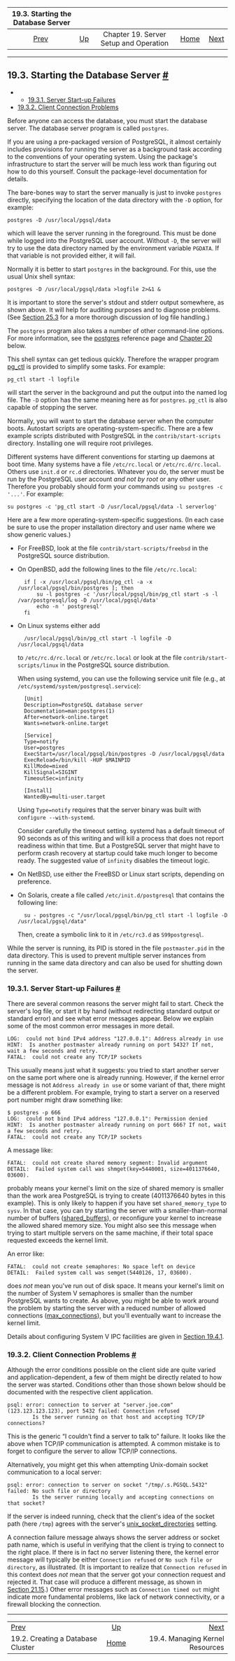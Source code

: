 <!--?xml version="1.0" encoding="UTF-8" standalone="no"?-->

|                 19.3. Starting the Database Server                 |                                                             |                                        |                                                       |                                                                  |
| :----------------------------------------------------------------: | :---------------------------------------------------------- | :------------------------------------: | ----------------------------------------------------: | ---------------------------------------------------------------: |
| [Prev](creating-cluster.html "19.2. Creating a Database Cluster")  | [Up](runtime.html "Chapter 19. Server Setup and Operation") | Chapter 19. Server Setup and Operation | [Home](index.html "PostgreSQL 17devel Documentation") |  [Next](kernel-resources.html "19.4. Managing Kernel Resources") |

***

## 19.3. Starting the Database Server [#](#SERVER-START)

  * *   [19.3.1. Server Start-up Failures](server-start.html#SERVER-START-FAILURES)
* [19.3.2. Client Connection Problems](server-start.html#CLIENT-CONNECTION-PROBLEMS)

Before anyone can access the database, you must start the database server. The database server program is called `postgres`.

If you are using a pre-packaged version of PostgreSQL, it almost certainly includes provisions for running the server as a background task according to the conventions of your operating system. Using the package's infrastructure to start the server will be much less work than figuring out how to do this yourself. Consult the package-level documentation for details.

The bare-bones way to start the server manually is just to invoke `postgres` directly, specifying the location of the data directory with the `-D` option, for example:

    postgres -D /usr/local/pgsql/data

which will leave the server running in the foreground. This must be done while logged into the PostgreSQL user account. Without `-D`, the server will try to use the data directory named by the environment variable `PGDATA`. If that variable is not provided either, it will fail.

Normally it is better to start `postgres` in the background. For this, use the usual Unix shell syntax:

    postgres -D /usr/local/pgsql/data >logfile 2>&1 &

It is important to store the server's stdout and stderr output somewhere, as shown above. It will help for auditing purposes and to diagnose problems. (See [Section 25.3](logfile-maintenance.html "25.3. Log File Maintenance") for a more thorough discussion of log file handling.)

The `postgres` program also takes a number of other command-line options. For more information, see the [postgres](app-postgres.html "postgres") reference page and [Chapter 20](runtime-config.html "Chapter 20. Server Configuration") below.

This shell syntax can get tedious quickly. Therefore the wrapper program [pg\_ctl](app-pg-ctl.html "pg_ctl") is provided to simplify some tasks. For example:

    pg_ctl start -l logfile

will start the server in the background and put the output into the named log file. The `-D` option has the same meaning here as for `postgres`. `pg_ctl` is also capable of stopping the server.

Normally, you will want to start the database server when the computer boots. Autostart scripts are operating-system-specific. There are a few example scripts distributed with PostgreSQL in the `contrib/start-scripts` directory. Installing one will require root privileges.

Different systems have different conventions for starting up daemons at boot time. Many systems have a file `/etc/rc.local` or `/etc/rc.d/rc.local`. Others use `init.d` or `rc.d` directories. Whatever you do, the server must be run by the PostgreSQL user account *and not by root* or any other user. Therefore you probably should form your commands using `su postgres -c '...'`. For example:

    su postgres -c 'pg_ctl start -D /usr/local/pgsql/data -l serverlog'

Here are a few more operating-system-specific suggestions. (In each case be sure to use the proper installation directory and user name where we show generic values.)

* For FreeBSD, look at the file `contrib/start-scripts/freebsd` in the PostgreSQL source distribution.

* On OpenBSD, add the following lines to the file `/etc/rc.local`:

        if [ -x /usr/local/pgsql/bin/pg_ctl -a -x /usr/local/pgsql/bin/postgres ]; then
            su -l postgres -c '/usr/local/pgsql/bin/pg_ctl start -s -l /var/postgresql/log -D /usr/local/pgsql/data'
            echo -n ' postgresql'
        fi

* On Linux systems either add

        /usr/local/pgsql/bin/pg_ctl start -l logfile -D /usr/local/pgsql/data

    to `/etc/rc.d/rc.local` or `/etc/rc.local` or look at the file `contrib/start-scripts/linux` in the PostgreSQL source distribution.

    When using systemd, you can use the following service unit file (e.g., at `/etc/systemd/system/postgresql.service`):

        [Unit]
        Description=PostgreSQL database server
        Documentation=man:postgres(1)
        After=network-online.target
        Wants=network-online.target

        [Service]
        Type=notify
        User=postgres
        ExecStart=/usr/local/pgsql/bin/postgres -D /usr/local/pgsql/data
        ExecReload=/bin/kill -HUP $MAINPID
        KillMode=mixed
        KillSignal=SIGINT
        TimeoutSec=infinity

        [Install]
        WantedBy=multi-user.target

    Using `Type=notify` requires that the server binary was built with `configure --with-systemd`.

    Consider carefully the timeout setting. systemd has a default timeout of 90 seconds as of this writing and will kill a process that does not report readiness within that time. But a PostgreSQL server that might have to perform crash recovery at startup could take much longer to become ready. The suggested value of `infinity` disables the timeout logic.

* On NetBSD, use either the FreeBSD or Linux start scripts, depending on preference.

* On Solaris, create a file called `/etc/init.d/postgresql` that contains the following line:

        su - postgres -c "/usr/local/pgsql/bin/pg_ctl start -l logfile -D /usr/local/pgsql/data"

    Then, create a symbolic link to it in `/etc/rc3.d` as `S99postgresql`.

While the server is running, its PID is stored in the file `postmaster.pid` in the data directory. This is used to prevent multiple server instances from running in the same data directory and can also be used for shutting down the server.

### 19.3.1. Server Start-up Failures [#](#SERVER-START-FAILURES)

There are several common reasons the server might fail to start. Check the server's log file, or start it by hand (without redirecting standard output or standard error) and see what error messages appear. Below we explain some of the most common error messages in more detail.

    LOG:  could not bind IPv4 address "127.0.0.1": Address already in use
    HINT:  Is another postmaster already running on port 5432? If not, wait a few seconds and retry.
    FATAL:  could not create any TCP/IP sockets

This usually means just what it suggests: you tried to start another server on the same port where one is already running. However, if the kernel error message is not `Address already in use` or some variant of that, there might be a different problem. For example, trying to start a server on a reserved port number might draw something like:

    $ postgres -p 666
    LOG:  could not bind IPv4 address "127.0.0.1": Permission denied
    HINT:  Is another postmaster already running on port 666? If not, wait a few seconds and retry.
    FATAL:  could not create any TCP/IP sockets

A message like:

    FATAL:  could not create shared memory segment: Invalid argument
    DETAIL:  Failed system call was shmget(key=5440001, size=4011376640, 03600).

probably means your kernel's limit on the size of shared memory is smaller than the work area PostgreSQL is trying to create (4011376640 bytes in this example). This is only likely to happen if you have set `shared_memory_type` to `sysv`. In that case, you can try starting the server with a smaller-than-normal number of buffers ([shared\_buffers](runtime-config-resource.html#GUC-SHARED-BUFFERS)), or reconfigure your kernel to increase the allowed shared memory size. You might also see this message when trying to start multiple servers on the same machine, if their total space requested exceeds the kernel limit.

An error like:

    FATAL:  could not create semaphores: No space left on device
    DETAIL:  Failed system call was semget(5440126, 17, 03600).

does *not* mean you've run out of disk space. It means your kernel's limit on the number of System V semaphores is smaller than the number PostgreSQL wants to create. As above, you might be able to work around the problem by starting the server with a reduced number of allowed connections ([max\_connections](runtime-config-connection.html#GUC-MAX-CONNECTIONS)), but you'll eventually want to increase the kernel limit.

Details about configuring System V IPC facilities are given in [Section 19.4.1](kernel-resources.html#SYSVIPC "19.4.1. Shared Memory and Semaphores").

### 19.3.2. Client Connection Problems [#](#CLIENT-CONNECTION-PROBLEMS)

Although the error conditions possible on the client side are quite varied and application-dependent, a few of them might be directly related to how the server was started. Conditions other than those shown below should be documented with the respective client application.

    psql: error: connection to server at "server.joe.com" (123.123.123.123), port 5432 failed: Connection refused
            Is the server running on that host and accepting TCP/IP connections?

This is the generic “I couldn't find a server to talk to” failure. It looks like the above when TCP/IP communication is attempted. A common mistake is to forget to configure the server to allow TCP/IP connections.

Alternatively, you might get this when attempting Unix-domain socket communication to a local server:

    psql: error: connection to server on socket "/tmp/.s.PGSQL.5432" failed: No such file or directory
            Is the server running locally and accepting connections on that socket?

If the server is indeed running, check that the client's idea of the socket path (here `/tmp`) agrees with the server's [unix\_socket\_directories](runtime-config-connection.html#GUC-UNIX-SOCKET-DIRECTORIES) setting.

A connection failure message always shows the server address or socket path name, which is useful in verifying that the client is trying to connect to the right place. If there is in fact no server listening there, the kernel error message will typically be either `Connection refused` or `No such file or directory`, as illustrated. (It is important to realize that `Connection refused` in this context does *not* mean that the server got your connection request and rejected it. That case will produce a different message, as shown in [Section 21.15](client-authentication-problems.html "21.15. Authentication Problems").) Other error messages such as `Connection timed out` might indicate more fundamental problems, like lack of network connectivity, or a firewall blocking the connection.

***

|                                                                    |                                                             |                                                                  |
| :----------------------------------------------------------------- | :---------------------------------------------------------: | ---------------------------------------------------------------: |
| [Prev](creating-cluster.html "19.2. Creating a Database Cluster")  | [Up](runtime.html "Chapter 19. Server Setup and Operation") |  [Next](kernel-resources.html "19.4. Managing Kernel Resources") |
| 19.2. Creating a Database Cluster                                  |    [Home](index.html "PostgreSQL 17devel Documentation")    |                                  19.4. Managing Kernel Resources |
